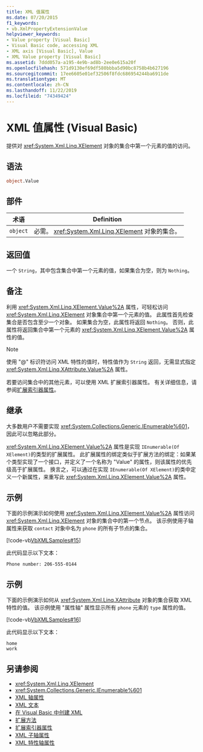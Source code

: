 ```yaml
---
title: XML 值属性
ms.date: 07/20/2015
f1_keywords:
- vb.XmlPropertyExtensionValue
helpviewer_keywords:
- Value property [Visual Basic]
- Visual Basic code, accessing XML
- XML axis [Visual Basic], Value
- XML Value property [Visual Basic]
ms.assetid: 7ddd057a-a195-4e9b-ad8b-2ee0e615a20f
ms.openlocfilehash: 571d9130ef69df580bbba5d90bc8758b4b627196
ms.sourcegitcommit: 17ee6605e01ef32506f8fdc686954244ba6911de
ms.translationtype: MT
ms.contentlocale: zh-CN
ms.lasthandoff: 11/22/2019
ms.locfileid: "74349424"
---
```

# <a name="xml-value-property-visual-basic"></a>XML 值属性 (Visual Basic)

提供对 <xref:System.Xml.Linq.XElement> 对象的集合中第一个元素的值的访问。

## <a name="syntax"></a>语法

```vb
object.Value
```

## <a name="parts"></a>部件

|术语|Definition|  
|---|---|  
|`object`|必需。 <xref:System.Xml.Linq.XElement> 对象的集合。|  

## <a name="return-value"></a>返回值

 一个 `String`，其中包含集合中第一个元素的值，如果集合为空，则为 `Nothing`。

## <a name="remarks"></a>备注

 利用 <xref:System.Xml.Linq.XElement.Value%2A> 属性，可轻松访问 <xref:System.Xml.Linq.XElement> 对象集合中第一个元素的值。 此属性首先检查集合是否包含至少一个对象。 如果集合为空，此属性将返回 `Nothing`。 否则，此属性将返回集合中第一个元素的 <xref:System.Xml.Linq.XElement.Value%2A> 属性的值。

> [!NOTE]
> 使用 "\@" 标识符访问 XML 特性的值时，特性值作为 `String` 返回，无需显式指定 <xref:System.Xml.Linq.XAttribute.Value%2A> 属性。

 若要访问集合中的其他元素，可以使用 XML 扩展索引器属性。 有关详细信息，请参阅[扩展索引器属性](extension-indexer-property.md)。

## <a name="inheritance"></a>继承

 大多数用户不需要实现 <xref:System.Collections.Generic.IEnumerable%601>，因此可以忽略此部分。

 <xref:System.Xml.Linq.XElement.Value%2A> 属性是实现 `IEnumerable(Of XElement)`的类型的扩展属性。 此扩展属性的绑定类似于扩展方法的绑定：如果某个类型实现了一个接口，并定义了一个名称为 "Value" 的属性，则该属性的优先级高于扩展属性。 换言之，可以通过在实现 `IEnumerable(Of XElement)`的类中定义一个新属性，来重写此 <xref:System.Xml.Linq.XElement.Value%2A> 属性。

## <a name="example"></a>示例

 下面的示例演示如何使用 <xref:System.Xml.Linq.XElement.Value%2A> 属性访问 <xref:System.Xml.Linq.XElement> 对象的集合中的第一个节点。 该示例使用子轴属性来获取 `contact` 对象中名为 `phone` 的所有子节点的集合。

 [!code-vb[VbXMLSamples#15](~/samples/snippets/visualbasic/VS_Snippets_VBCSharp/VbXMLSamples/VB/XMLSamples7.vb#15)]

 此代码显示以下文本：

 `Phone number: 206-555-0144`

## <a name="example"></a>示例

 下面的示例演示如何从 <xref:System.Xml.Linq.XAttribute> 对象的集合获取 XML 特性的值。 该示例使用 "属性轴" 属性显示所有 `phone` 元素的 `type` 属性的值。

 [!code-vb[VbXMLSamples#16](~/samples/snippets/visualbasic/VS_Snippets_VBCSharp/VbXMLSamples/VB/XMLSamples7.vb#16)]

 此代码显示以下文本：

 ```console
 home
 work
```

## <a name="see-also"></a>另请参阅

- <xref:System.Xml.Linq.XElement>
- <xref:System.Collections.Generic.IEnumerable%601>
- [XML 轴属性](index.md)
- [XML 文本](../xml-literals/index.md)
- [在 Visual Basic 中创建 XML](../../programming-guide/language-features/xml/creating-xml.md)
- [扩展方法](../../programming-guide/language-features/procedures/extension-methods.md)
- [扩展索引器属性](extension-indexer-property.md)
- [XML 子轴属性](xml-child-axis-property.md)
- [XML 特性轴属性](xml-attribute-axis-property.md)
